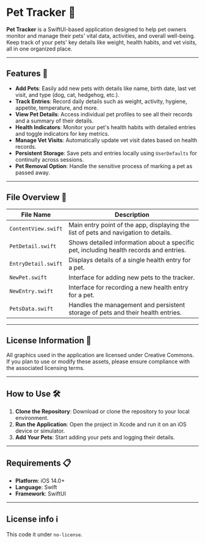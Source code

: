 # Pet Tracker 🐾

**Pet Tracker** is a SwiftUI-based application designed to help pet owners monitor and manage their pets' vital data, activities, and overall well-being. Keep track of your pets' key details like weight, health habits, and vet visits, all in one organized place.

---

## Features 🌟

- **Add Pets**: Easily add new pets with details like name, birth date, last vet visit, and type (dog, cat, hedgehog, etc.).
- **Track Entries**: Record daily details such as weight, activity, hygiene, appetite, temperature, and more.
- **View Pet Details**: Access individual pet profiles to see all their records and a summary of their details.
- **Health Indicators**: Monitor your pet's health habits with detailed entries and toggle indicators for key metrics.
- **Manage Vet Visits**: Automatically update vet visit dates based on health records.
- **Persistent Storage**: Save pets and entries locally using `UserDefaults` for continuity across sessions.
- **Pet Removal Option**: Handle the sensitive process of marking a pet as passed away.

---

## File Overview 📂

| File Name         | Description                                                                 |
|--------------------|-----------------------------------------------------------------------------|
| `ContentView.swift` | Main entry point of the app, displaying the list of pets and navigation to details. |
| `PetDetail.swift`  | Shows detailed information about a specific pet, including health records and entries. |
| `EntryDetail.swift`| Displays details of a single health entry for a pet.                       |
| `NewPet.swift`     | Interface for adding new pets to the tracker.                              |
| `NewEntry.swift`   | Interface for recording a new health entry for a pet.                     |
| `PetsData.swift`   | Handles the management and persistent storage of pets and their health entries. |

---

## License Information 📜

All graphics used in the application are licensed under Creative Commons. If you plan to use or modify these assets, please ensure compliance with the associated licensing terms.

---

## How to Use 🛠️

1. **Clone the Repository**: Download or clone the repository to your local environment.
2. **Run the Application**: Open the project in Xcode and run it on an iOS device or simulator.
3. **Add Your Pets**: Start adding your pets and logging their details.

---

## Requirements 📋

- **Platform**: iOS 14.0+
- **Language**: Swift
- **Framework**: SwiftUI

---

## License info ℹ️

This code it under `no-license`.
